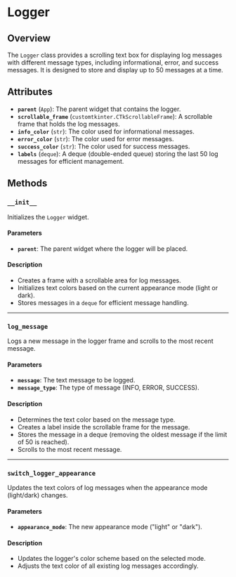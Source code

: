 # Logger

## Overview

The `Logger` class provides a scrolling text box for displaying log messages with different message types, including informational, error, and success messages. It is designed to store and display up to 50 messages at a time.



## Attributes

- **`parent`** (`App`): The parent widget that contains the logger.
- **`scrollable_frame`** (`customtkinter.CTkScrollableFrame`): A scrollable frame that holds the log messages.
- **`info_color`** (`str`): The color used for informational messages.
- **`error_color`** (`str`): The color used for error messages.
- **`success_color`** (`str`): The color used for success messages.
- **`labels`** (`deque`): A deque (double-ended queue) storing the last 50 log messages for efficient management.

## Methods

### `__init__`

Initializes the `Logger` widget.

#### Parameters
- **`parent`**: The parent widget where the logger will be placed.

#### Description
- Creates a frame with a scrollable area for log messages.
- Initializes text colors based on the current appearance mode (light or dark).
- Stores messages in a `deque` for efficient message handling.

---

### `log_message`

Logs a new message in the logger frame and scrolls to the most recent message.

#### Parameters
- **`message`**: The text message to be logged.
- **`message_type`**: The type of message (INFO, ERROR, SUCCESS).

#### Description
- Determines the text color based on the message type.
- Creates a label inside the scrollable frame for the message.
- Stores the message in a deque (removing the oldest message if the limit of 50 is reached).
- Scrolls to the most recent message.

---

### `switch_logger_appearance`

Updates the text colors of log messages when the appearance mode (light/dark) changes.

#### Parameters
- **`appearance_mode`**: The new appearance mode ("light" or "dark").

#### Description
- Updates the logger's color scheme based on the selected mode.
- Adjusts the text color of all existing log messages accordingly.
